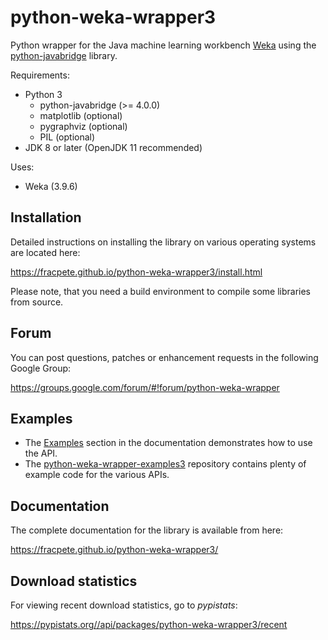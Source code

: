 # python-weka-wrapper3

Python wrapper for the Java machine learning workbench [Weka](http://www.cs.waikato.ac.nz/~ml/weka/)
using the [python-javabridge](https://pypi.python.org/pypi/python-javabridge) library.

Requirements:

* Python 3
  * python-javabridge (>= 4.0.0)
  * matplotlib (optional)
  * pygraphviz (optional)
  * PIL (optional)
* JDK 8 or later (OpenJDK 11 recommended)

Uses:
* Weka (3.9.6)


## Installation

Detailed instructions on installing the library on various operating systems are located here:

https://fracpete.github.io/python-weka-wrapper3/install.html

Please note, that you need a build environment to compile some libraries from source.


## Forum

You can post questions, patches or enhancement requests in the following Google Group:

https://groups.google.com/forum/#!forum/python-weka-wrapper


## Examples

* The [Examples](https://fracpete.github.io/python-weka-wrapper3/examples.html)
  section in the documentation demonstrates how to use the API. 
* The [python-weka-wrapper-examples3](https://github.com/fracpete/python-weka-wrapper3-examples)
  repository contains plenty of example code for the various APIs.


## Documentation

The complete documentation for the library is available from here:

https://fracpete.github.io/python-weka-wrapper3/


## Download statistics

For viewing recent download statistics, go to *pypistats*:

https://pypistats.org//api/packages/python-weka-wrapper3/recent
